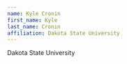 ```yaml
---
name: Kyle Cronin
first_name: Kyle
last_name: Cronin
affiliation: Dakota State University
---
```


Dakota State University

